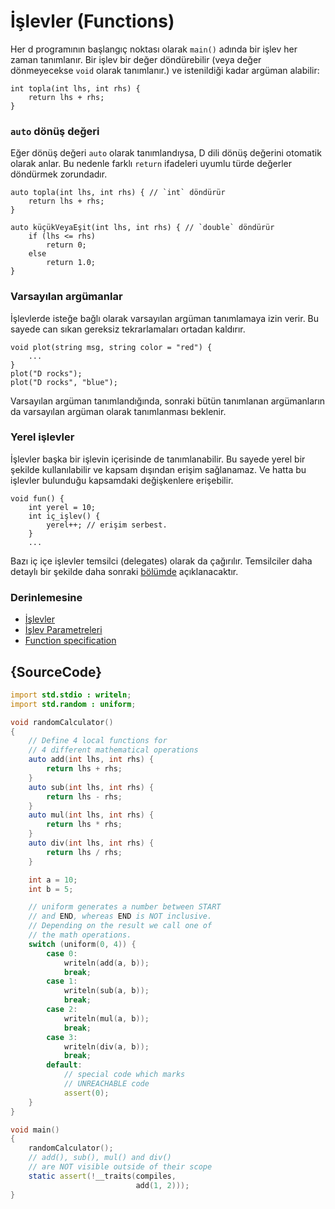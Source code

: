 # İşlevler (Functions)

Her d programının başlangıç noktası olarak `main()` adında bir işlev
her zaman tanımlanır. Bir işlev bir değer döndürebilir (veya değer dönmeyecekse
`void` olarak tanımlanır.) ve istenildiği kadar argüman alabilir:

    int topla(int lhs, int rhs) {
        return lhs + rhs;
    }

### `auto` dönüş değeri

Eğer dönüş değeri `auto` olarak tanımlandıysa, D dili dönüş değerini
otomatik olarak anlar. Bu nedenle farklı `return` ifadeleri uyumlu türde
değerler döndürmek zorundadır.

    auto topla(int lhs, int rhs) { // `int` döndürür
        return lhs + rhs;
    }

    auto küçükVeyaEşit(int lhs, int rhs) { // `double` döndürür
        if (lhs <= rhs)
            return 0;
        else
            return 1.0;
    }

### Varsayılan argümanlar

İşlevlerde isteğe bağlı olarak varsayılan argüman tanımlamaya izin verir.
Bu sayede can sıkan gereksiz tekrarlamaları ortadan kaldırır.

    void plot(string msg, string color = "red") {
        ...
    }
    plot("D rocks");
    plot("D rocks", "blue");

Varsayılan argüman tanımlandığında, sonraki bütün tanımlanan argümanların da
varsayılan argüman olarak tanımlanması beklenir. 

### Yerel işlevler

İşlevler başka bir işlevin içerisinde de tanımlanabilir. Bu sayede yerel
bir şekilde kullanılabilir ve kapsam dışından erişim sağlanamaz.
Ve hatta bu işlevler bulunduğu kapsamdaki değişkenlere erişebilir. 

    void fun() {
        int yerel = 10;
        int iç_işlev() {
            yerel++; // erişim serbest.
        }
        ...

Bazı iç içe işlevler temsilci (delegates) olarak da çağırılır. Temsilciler daha detaylı
bir şekilde daha sonraki [bölümde](basics/delegates) açıklanacaktır.

### Derinlemesine

- [İşlevler](http://ddili.org/ders/d/islevler.html)
- [İşlev Parametreleri](http://ddili.org/ders/d/islev_parametreleri.html)
- [Function specification](https://dlang.org/spec/function.html)

## {SourceCode}

```d
import std.stdio : writeln;
import std.random : uniform;

void randomCalculator()
{
    // Define 4 local functions for
    // 4 different mathematical operations
    auto add(int lhs, int rhs) {
        return lhs + rhs;
    }
    auto sub(int lhs, int rhs) {
        return lhs - rhs;
    }
    auto mul(int lhs, int rhs) {
        return lhs * rhs;
    }
    auto div(int lhs, int rhs) {
        return lhs / rhs;
    }

    int a = 10;
    int b = 5;

    // uniform generates a number between START
    // and END, whereas END is NOT inclusive.
    // Depending on the result we call one of
    // the math operations.
    switch (uniform(0, 4)) {
        case 0:
            writeln(add(a, b));
            break;
        case 1:
            writeln(sub(a, b));
            break;
        case 2:
            writeln(mul(a, b));
            break;
        case 3:
            writeln(div(a, b));
            break;
        default:
            // special code which marks
            // UNREACHABLE code
            assert(0);
    }
}

void main()
{
    randomCalculator();
    // add(), sub(), mul() and div()
    // are NOT visible outside of their scope
    static assert(!__traits(compiles,
                            add(1, 2)));
}

```
